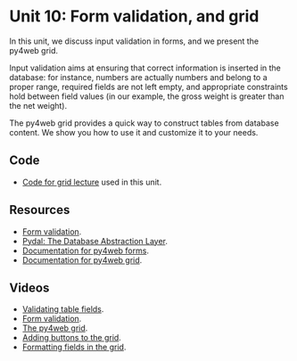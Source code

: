 # Unit 10: Form validation, and grid

In this unit, we discuss input validation in forms, and we present the py4web grid. 

Input validation aims at ensuring that correct information is inserted in the database: for instance, numbers are actually numbers and belong to a proper range, required fields are not left empty, and appropriate constraints hold between field values (in our example, the gross weight is greater than the net weight). 

The py4web grid provides a quick way to construct tables from database content. We show you how to use it and customize it to your needs. 
## Code

* [Code for grid lecture](https://github.com/learn-py4web/lecture_grid_and_validation) used in this unit.

## Resources

* [Form validation](https://py4web.com/_documentation/static/en/chapter-12.html#form-validation). 
* [Pydal: The Database Abstraction Layer](https://py4web.com/_documentation/static/en/chapter-07.html).
* [Documentation for py4web forms](https://py4web.com/_documentation/static/en/chapter-12.html). 
* [Documentation for py4web grid](https://py4web.com/_documentation/static/en/chapter-14.html).

## Videos

* [Validating table fields](https://youtu.be/clCumIwag8c).
* [Form validation](https://youtu.be/DzJDBgeNIVo).
* [The py4web grid](https://youtu.be/kBq9M2-YXFk).
* [Adding buttons to the grid](https://youtu.be/3nY3hxGoovs).
* [Formatting fields in the grid](https://youtu.be/b2zOzljqtig).